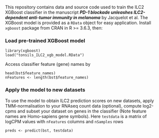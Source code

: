 This repository contains data and source code used to train the ILC2 XGBoost classifier in the manuscript ***PD-1 blockade unleashes ILC2-dependent anti-tumor immunity in melanoma*** by Jacquelot et al. The XGBoost model is provided as a `RData` object for easy application. Install `xgboost` package from CRAN in R >= 3.6.3, then:

### Load pre-trained XGBoost model

```
library(xgboost)
load("tonsils_ILC2_xgb_model.RData")

```

Access classifier feature (gene) names by
```
head(bst$feature_names)
nFeatures <- length(bst$feature_names)
```

### Apply the model to new datasets
To use the model to obtain ILC2 prediction scores on new datasets, apply TMM-normalisation to your RNAseq count data (optional), compute log2-cpms and subset your dataset on genes in the classifier (Note feature names are Homo-sapiens gene symbols). Here `testdata` is a matrix of logCPM values with `nFeatures` columns and `nSamples` rows

```
preds <- predict(bst, testdata)
```



